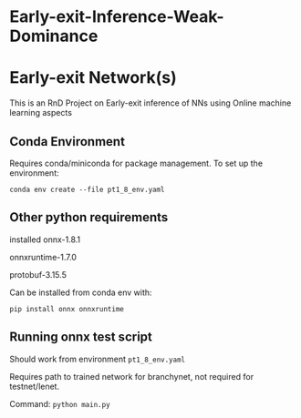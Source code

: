 # Early-exit-Inference-Weak-Dominance

# Early-exit Network(s)
This is an RnD Project on Early-exit inference of NNs using Online machine learning aspects

## Conda Environment
Requires conda/miniconda for package management.
To set up the environment: 

`conda env create --file pt1_8_env.yaml`

## Other python requirements
installed onnx-1.8.1 

onnxruntime-1.7.0 

protobuf-3.15.5

Can be installed from conda env with:

`pip install onnx onnxruntime`


## Running onnx test script
Should work from environment `pt1_8_env.yaml`

Requires path to trained network for branchynet, not required for testnet/lenet.

Command:
`python main.py`
